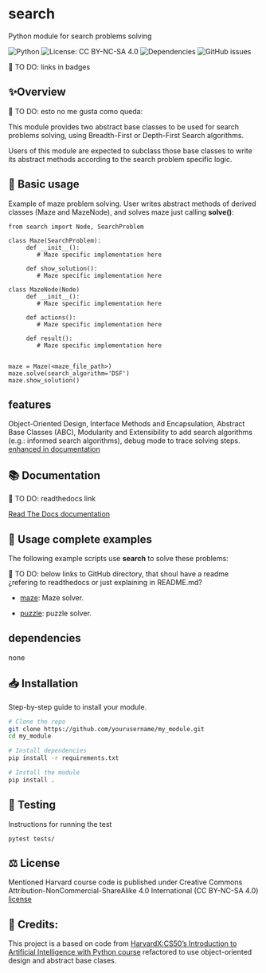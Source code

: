 # search
Python module for search problems solving

![Python](https://img.shields.io/badge/python-3.8%2B-blue)
![License: CC BY-NC-SA 4.0](https://img.shields.io/badge/License-CC%20BY--NC--SA%204.0-yellow.svg)
![Dependencies](https://img.shields.io/librariesio/github/username/repo-name)
![GitHub issues](https://img.shields.io/github/issues/username/repo-name)

📌 TO DO: links in badges

## ✨Overview
📌 TO DO: esto no me gusta como queda:

This module provides two abstract base classes to be used for search problems solving, using Breadth-First or Depth-First Search algorithms.

Users of this module are expected to subclass those base classes to write its abstract methods according to the search problem specific logic.




## 🚀 Basic usage
Example of maze problem solving. User writes abstract methods of derived classes (Maze and MazeNode), and solves maze just calling **solve()**:

    from search import Node, SearchProblem

    class Maze(SearchProblem):
         def __init__():
            # Maze specific implementation here

         def show_solution():
            # Maze specific implementation here

    class MazeNode(Node)
         def __init__():
            # Maze specific implementation here

         def actions():
            # Maze specific implementation here

         def result():
            # Maze specific implementation here


    maze = Maze(<maze_file_path>)
    maze.solve(search_algorithm='DSF')
    maze.show_solution()


## features
Object-Oriented Design, Interface Methods and Encapsulation, Abstract Base Classes (ABC), Modularity and Extensibility to add search algorithms (e.g.: informed search algorithms), debug mode to trace solving steps.
[enhanced in documentation](docs/features.md)


## 📚 Documentation
📌 TO DO: readthedocs link

[Read The Docs documentation](docs/search_docs.md)



## 💼 Usage complete examples

The following example scripts use **search** to solve these problems:

📌 TO DO: below links to GitHub directory, that shoul have a readme ¿refering to readthedocs or just explaining in README.md?

- [maze](https://github.com/javrui/search-maze-puzzle/blob/main/maze.md): Maze solver.


- [puzzle](https://github.com/javrui/search-maze-puzzle/blob/main/puzzle.md): puzzle solver.

## dependencies
none


## 📥 Installation
Step-by-step guide to install your module.

```bash
# Clone the repo
git clone https://github.com/yourusername/my_module.git
cd my_module

# Install dependencies
pip install -r requirements.txt

# Install the module
pip install .
```


## 🧪 Testing

Instructions for running the test

    pytest tests/


## ⚖️ License

Mentioned Harvard course code is published under Creative Commons Attribution-NonCommercial-ShareAlike 4.0 International (CC BY-NC-SA 4.0) [license](LICENSE.md)



##  🙏 Credits:

This project is a based on code from [HarvardX:CS50’s Introduction to Artificial Intelligence with Python course](https://pll.harvard.edu/course/cs50s-introduction-artificial-intelligence-python) refactored to use object-oriented design and abstract base clases.
